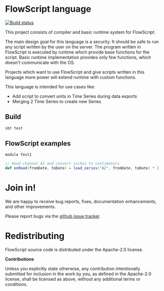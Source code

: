 # FlowScript language

[![Build status](https://travis-ci.org/carldata/flow-script.svg?branch=master)](https://travis-ci.org/carldata/flow-script)

This project consists of compiler and basic runtime system for FlowScript.

The main design goal for this language is a security. It should be safe to run any script written by the user 
on the server. 
The program written in FlowScript is executed by runtime which provide base functions for the script. 
Basic runtime implementation provides only few functions, which doesn't communicate with the OS.

Projects which want to use FlowScript and give scripts written in this language more power will extend runtime
with custom functions.

This language is intended for use cases like:

 * Add script to convert units in Time Series during data exports
 * Merging 2 Time Series to create new Series

 
## Build
 
 ```bash
 sbt test
 ```

## FlowScript examples

```scala
module Test1

// Read channel A2 and convert inches to centimeters
def onRead(fromDate, toDate) = load_series("A2", fromDate, toDate) * 2.54 
```

# Join in!

We are happy to receive bug reports, fixes, documentation enhancements,
and other improvements.

Please report bugs via the
[github issue tracker](http://github.com/carldata/flow-script/issues).



# Redistributing

FlowScript source code is distributed under the Apache-2.0 license.

**Contributions**

Unless you explicitly state otherwise, any contribution intentionally submitted
for inclusion in the work by you, as defined in the Apache-2.0 license, shall be
licensed as above, without any additional terms or conditions.
